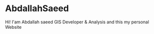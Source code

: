 # AbdallahSaeed
 Hi! I'am Abdallah saeed GIS Developer &amp; Analysis and this my personal Website 
